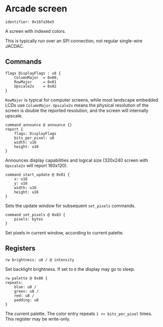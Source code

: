 # Arcade screen

    identifier: 0x16fa36e5

A screen with indexed colors.

This is typically run over an SPI connection, not regular single-wire JACDAC.

## Commands

    flags DisplayFlags : u8 {
        ColumnMajor  = 0x00,
        RowMajor     = 0x01
        Upscale2x    = 0x02
    }

`RowMajor` is typical for computer screens, while most landscape embedded LCDs use `ColumnMajor`.
`Upscale2x` means the physical resolution of the screen is double the reported resolution,
and the screen will internally upscale.

    command announce @ announce {}
    report {
        flags: DisplayFlags
        bits_per_pixel: u8
        width: u16
        height: u16
    }

Announces display capabilities and logical size
(320x240 screen with `Upscale2x` will report 160x120).

    command start_update @ 0x81 {
        x: u16
        y: u16
        width: u16
        height: u16
    }

Sets the update window for subsequent `set_pixels` commands.

    command set_pixels @ 0x83 {
        pixels: bytes
    }

Set pixels in current window, according to current palette.

## Registers

    rw brightness: u8 / @ intensity

Set backlight brightness.
If set to `0` the display may go to sleep.

    rw palette @ 0x80 {
    repeats:
        blue: u8 /
        green: u8 /
        red: u8 /
        padding: u8
    }

The current palette.
The color entry repeats `1 << bits_per_pixel` times.
This register may be write-only.
